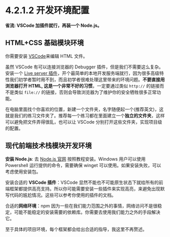 # 4.2.1.2 开发环境配置

**省流: VSCode 加插件就行，再装一个 Node.js。**

## HTML+CSS 基础模块环境

你需要安装 [VSCode](https://code.visualstudio.com/)来编辑 HTML 文件。

虽然 VSCode 有可以连接浏览器的 Debugger 插件，但是我们不需要这么复杂。安装一个 [Live server 插件](https://marketplace.visualstudio.com/items?itemName=ritwickdey.LiveServer)，开个最简单的本地开发服务端就行，因为很多高级特性我们初学者暂时用不到，而且初学者很难处理这里带来的环境问题。**不要直接用浏览器打开 HTML, 这是一个非常不好的习惯**，一定要通过类似 `http://` 的链接而不是类似 `file://` 的链接，否则会导致浏览器为了维护你的安全牺牲很多正常功能。

在电脑里面找个你喜欢的位置，新建一个文件夹，名字随便起一个(推荐英文)，这就是我们的练习文件夹了。推荐每一个练习都在里面建立一个**独立的文件夹**，这样可以避免把文件弄得很乱，也可以让 VSCode 分别打开这些文件夹，实现项目级的配置。

## 现代前端技术栈模块开发环境

**安装 Node.js**: 去 [Node.js 官网](https://nodejs.org/en/download/package-manager) 按照教程安装。Windows 用户可以使用 Powershell 运行提供的命令，需要确保 winget 可以使用。如果安装失败，可以考虑使用安装包。

安装合适的 **VSCode 插件**：VSCode 显然不能也不可能原生状态下就给所有的前端框架都提供高亮支持。所以你可能需要安装一些插件来实现高亮，来避免出现默写代码的尴尬情况。这些可以参考你使用的插件的文档。

合适的**网络环境**：npm 因为一些在我们能力范围之外的事情，网络访问不是很稳定，可能不能稳定的安装需要的依赖库。你需要去使用我们能力之外的手段解决它。

至于具体的项目环境，每个框架都会给出合适的指导，我这里不再赘述。
